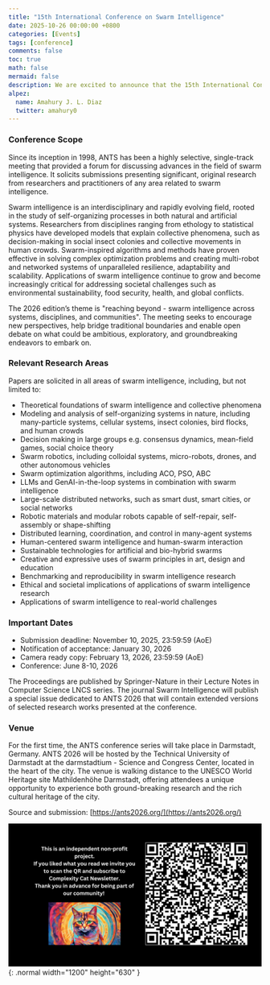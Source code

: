 ```yaml
---
title: "15th International Conference on Swarm Intelligence"
date: 2025-10-26 00:00:00 +0800
categories: [Events]
tags: [conference]
comments: false
toc: true
math: false
mermaid: false
description: We are excited to announce that the 15th International Conference on Swarm Intelligence (ANTS 2026) will be taking place on June 8-10, 2026 in Darmstadt, Germany.
alpez:
  name: Amahury J. L. Diaz
  twitter: amahury0
---
```

### Conference Scope
Since its inception in 1998, ANTS has been a highly selective, single-track meeting that provided a forum for discussing advances in the field of swarm intelligence. It solicits submissions presenting significant, original research from researchers and practitioners of any area related to swarm intelligence.

Swarm intelligence is an interdisciplinary and rapidly evolving field, rooted in the study of self-organizing processes in both natural and artificial systems. Researchers from disciplines ranging from ethology to statistical physics have developed models that explain collective phenomena, such as decision-making in social insect colonies and collective movements in human crowds. Swarm-inspired algorithms and methods have proven effective in solving complex optimization problems and creating multi-robot and networked systems of unparalleled resilience, adaptability and scalability. Applications of swarm intelligence continue to grow and become increasingly critical for addressing societal challenges such as environmental sustainability, food security, health, and global conflicts.

The 2026 edition’s theme is "reaching beyond - swarm intelligence across systems, disciplines, and communities". The meeting seeks to encourage new perspectives, help bridge traditional boundaries and enable open debate on what could be ambitious, exploratory, and groundbreaking endeavors to embark on.

### Relevant Research Areas
Papers are solicited in all areas of swarm intelligence, including, but not limited to:
- Theoretical foundations of swarm intelligence and collective phenomena
- Modeling and analysis of self-organizing systems in nature, including many-particle systems, cellular systems, insect colonies, bird flocks, and human crowds
- Decision making in large groups e.g. consensus dynamics, mean-field games, social choice theory
- Swarm robotics, including colloidal systems, micro-robots, drones, and other autonomous vehicles
- Swarm optimization algorithms, including ACO, PSO, ABC
- LLMs and GenAI-in-the-loop systems in combination with swarm intelligence
- Large-scale distributed networks, such as smart dust, smart cities, or social networks
- Robotic materials and modular robots capable of self-repair, self-assembly or shape-shifting
- Distributed learning, coordination, and control in many-agent systems
- Human-centered swarm intelligence and human-swarm interaction
- Sustainable technologies for artificial and bio-hybrid swarms
- Creative and expressive uses of swarm principles in art, design and education
- Benchmarking and reproducibility in swarm intelligence research
- Ethical and societal implications of applications of swarm intelligence research
- Applications of swarm intelligence to real-world challenges

### Important Dates
- Submission deadline: November 10, 2025, 23:59:59 (AoE)
- Notification of acceptance: January 30, 2026
- Camera ready copy: February 13, 2026, 23:59:59 (AoE)
- Conference: June 8-10, 2026

The Proceedings are published by Springer-Nature in their Lecture Notes in Computer Science LNCS series. The journal Swarm Intelligence will publish a special issue dedicated to ANTS 2026 that will contain extended versions of selected research works presented at the conference.

### Venue 
For the first time, the ANTS conference series will take place in Darmstadt, Germany. ANTS 2026 will be hosted by the Technical University of Darmstadt at the darmstadtium - Science and Congress Center, located in the heart of the city. The venue is walking distance to the UNESCO World Heritage site Mathildenhöhe Darmstadt, offering attendees a unique opportunity to experience both ground-breaking research and the rich cultural heritage of the city.

Source and submission: [https://ants2026.org/](https://ants2026.org/)

![Desktop View](/assets/img/fix/complexity-cat-newsletter.png){: .normal width="1200" height="630" }
